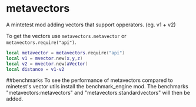 # metavectors
A mintetest mod adding vectors that support opperators.
(eg. v1 + v2)

To get the vectors use `metavectors.metavector` or `metavectors.require("api")`.

```lua
local metavector = metavectors.require("api")
local v1 = mvector.new(x,y,z)
local v2 = mvector.new(aVector)
local distance = v1-v2
```

##benchmarks
To see the performance of metavectors compared to minetest's vector utils install the benchmark_engine mod.
The benchmarks "metavectors:metavectors" and "metavectors:standardvectors" will then be added.
